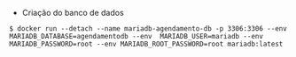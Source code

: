 
- Criação do banco de dados

```
$ docker run --detach --name mariadb-agendamento-db -p 3306:3306 --env MARIADB_DATABASE=agendamentodb --env  MARIADB_USER=mariadb --env MARIADB_PASSWORD=root --env MARIADB_ROOT_PASSWORD=root mariadb:latest
```



